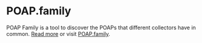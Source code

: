 # POAP.family

POAP Family is a tool to discover the POAPs that different collectors have in common. [Read more](https://poap.notion.site/poap/POAP-Family-FAQ-cef29bc0bb8c4f8f936164d988a944cc) or visit [POAP.family](https://poap.family).
